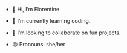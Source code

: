 - 👋 Hi, I’m Florentine

- 🌱 I’m currently learning coding.
- 💞️ I’m looking to collaborate on fun projects.
- 😄 Pronouns: she/her


<!---
fpilvi/fpilvi is a ✨ special ✨ repository because its `README.md` (this file) appears on your GitHub profile.
You can click the Preview link to take a look at your changes.
--->
